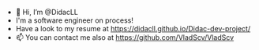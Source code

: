 - 👋 Hi, I’m @DidacLL
- I'm a software engineer on process!
- Have a look to my resume at https://didacll.github.io/Didac-dev-project/
- 📫 You can contact me also at https://github.com/VladScv/VladScv

<!---
DidacLL/DidacLL is a ✨ special ✨ repository because its `README.md` (this file) appears on your GitHub profile.
You can click the Preview link to take a look at your changes.
--->
